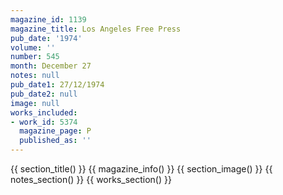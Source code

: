 ```yaml
---
magazine_id: 1139
magazine_title: Los Angeles Free Press
pub_date: '1974'
volume: ''
number: 545
month: December 27
notes: null
pub_date1: 27/12/1974
pub_date2: null
image: null
works_included:
- work_id: 5374
  magazine_page: P
  published_as: ''
---
```


{{ section_title() }}
{{ magazine_info() }}
{{ section_image() }}
{{ notes_section() }}
{{ works_section() }}
